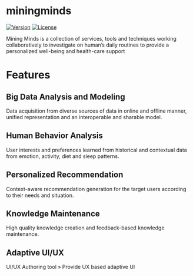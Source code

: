 # miningminds
[![Version](https://img.shields.io/badge/mining%20minds-version%202.5-green.svg)](http://www.miningminds.re.kr/english/)
[![License](https://img.shields.io/badge/Apache%20License%20-Version%202.0-yellowgreen.svg)](https://www.apache.org/licenses/LICENSE-2.0)

Mining Minds is a collection of services, tools and techniques working collaboratively to investigate on human’s daily routines to provide a personalized well-being and health-care support

# Features
##  Big Data Analysis and Modeling
Data acquisition from diverse sources of data in online and offline manner, unified representation and an interoperable and sharable model.

##  Human Behavior Analysis
User interests and preferences learned from historical and contextual data from emotion, activity, diet and sleep patterns.

##  Personalized Recommendation
Context-aware recommendation generation for the target users according to their needs and situation.

##  Knowledge Maintenance
High quality knowledge creation and feedback-based knowledge maintenance.

##  Adaptive UI/UX
UI/UX Authoring tool » Provide UX based adaptive UI
